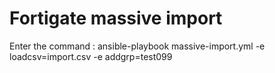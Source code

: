 # Fortigate massive import

Enter the command : ansible-playbook massive-import.yml -e loadcsv=import.csv -e addgrp=test099
